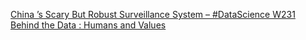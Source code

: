 [China ’s Scary But Robust Surveillance System – #DataScience W231   Behind the Data : Humans and Values](https://qi.tc/qi/117806)